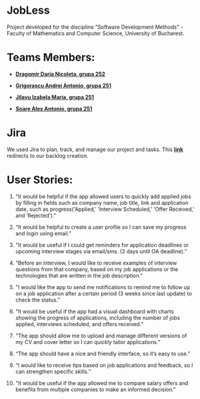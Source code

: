 # JobLess

Project developed for the discipline "Software Development Methods" - Faculty of Mathematics and Computer Science, University of Bucharest.

# Teams Members:
- **[Dragomir Daria Nicoleta, grupa 252](https://github.com/dariadragomir)**  

- **[Grigorașcu Andrei Antonio, grupa 251](https://github.com/Antonio-Grigorascu)**  

- **[Jilavu Izabela Maria, grupa 251](https://github.com/izabelamaria24)**  

- **[Soare Alex Antonio, grupa 251](https://github.com/raizojpg)**  

# Jira 
 We used Jira to plan, track, and manage our project and tasks. This **[link](https://izabelajilavu.atlassian.net/jira/software/projects/JBLS/boards/1)** redirects to our backlog creation.

# User Stories:
1. "It would be helpful if the app allowed users to quickly add applied jobs by filling in fields such as company name, job title, link and application date, such as progress('Applied,' 'Interview Scheduled,' 'Offer Received,' and ‘Rejected’).”

2. “It would be helpful to create a user profile so I can save my progress and login using email.”

3. "It would be useful if I could get reminders for application deadlines or upcoming interview stages via email/sms. (3 days until OA deadline).”

4. “Before an interview, I would like to receive examples of interview questions from that company, based on my job applications or the technologies that are written in the job description.”

5. "I would like the app to send me notifications to remind me to follow up on a job application after a certain period (3 weeks since last update) to check the status.”

6. "It would be useful if the app had a visual dashboard with charts showing the progress of applications, including the number of jobs applied, interviews scheduled, and offers received.”

7. "The app should allow me to upload and manage different versions of my CV and cover letter so I can quickly tailor applications.”

8. “The app should have a nice and friendly interface, so it’s easy to use.”

9. “I would like to receive tips based on job applications and feedback, so I can strengthen specific skills.”

10. "It would be useful if the app allowed me to compare salary offers and benefits from multiple companies to make an informed decision.”
